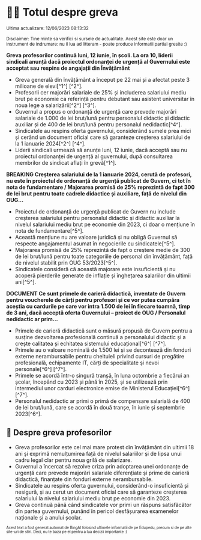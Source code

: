 # 👩‍🏫 Totul despre greva
<sub>Ultima actualizare: 12/06/2023 08:13:32</sub>

<sub>Disclaimer: Tine minte sa verifici si sursele de actualitate. Acest site este doar un instrument de indrumare: nu il lua ad litteram - poate produce informatii partial gresite :)</sub>

**Greva profesorilor continuă luni, 12 iunie, în școli. La ora 10, liderii sindicali anunță dacă proiectul ordonanței de urgență al Guvernului este acceptat sau respins de angajații din Învățământ**

- Greva generală din învățământ a început pe 22 mai și a afectat peste 3 milioane de elevi[^1^] [^2^].
- Profesorii cer majorări salariale de 25% și includerea salariului mediu brut pe economie ca referință pentru debutant sau asistent universitar în noua lege a salarizării[^2^] [^3^].
- Guvernul a propus o ordonanță de urgență care prevede majorări salariale de 1.000 de lei brut/lună pentru personalul didactic și didactic auxiliar și de 400 de lei brut/lună pentru personalul nedidactic[^4^].
- Sindicatele au respins oferta guvernului, considerând sumele prea mici și cerând un document oficial care să garanteze creșterea salariului de la 1 ianuarie 2024[^2^] [^4^].
- Liderii sindicali urmează să anunțe luni, 12 iunie, dacă acceptă sau nu proiectul ordonanței de urgență al guvernului, după consultarea membrilor de sindicat aflați în grevă[^1^].

**BREAKING Creșterea salariului de la 1 ianuarie 2024, cerută de profesori, nu este în proiectul de ordonanță de urgență publicat de Guvern, ci tot în nota de fundamentare / Majorarea promisă de 25% reprezintă de fapt 300 de lei brut pentru toate cadrele didactice și auxiliare, față de nivelul din OUG...**

- Proiectul de ordonanță de urgență publicat de Guvern nu include creșterea salariului pentru personalul didactic și didactic auxiliar la nivelul salariului mediu brut pe economie din 2023, ci doar o mențiune în nota de fundamentare[^5^].
- Această mențiune nu are valoare juridică și nu obligă Guvernul să respecte angajamentul asumat în negocierile cu sindicatele[^5^].
- Majorarea promisă de 25% reprezintă de fapt o creștere medie de 300 de lei brut/lună pentru toate categoriile de personal din învățământ, față de nivelul stabilit prin OUG 53/2023[^5^].
- Sindicatele consideră că această majorare este insuficientă și nu acoperă pierderile generate de inflație și înghețarea salariilor din ultimii ani[^5^].

**DOCUMENT Ce sunt primele de carieră didactică, inventate de Guvern pentru voucherele de cărți pentru profesori și ce vor putea cumpăra aceștia cu cardurile pe care vor intra 1.500 de lei în fiecare toamnă, timp de 3 ani, dacă acceptă oferta Guvernului – proiect de OUG / Personalul nedidactic ar prim...**

- Primele de carieră didactică sunt o măsură propusă de Guvern pentru a susține dezvoltarea profesională continuă a personalului didactic și a crește calitatea și echitatea sistemului educațional[^6^] [^7^].
- Primele au o valoare nominală de 1.500 lei și se decontează din fonduri externe nerambursabile pentru cheltuieli privind cursuri de pregătire profesională, echipamente IT, cărți de specialitate și nevoi personale[^6^] [^7^].
- Primele se acordă într-o singură tranșă, în luna octombrie a fiecărui an școlar, începând cu 2023 și până în 2025, și se utilizează prin intermediul unor carduri electronice emise de Ministerul Educației[^6^] [^7^].
- Personalul nedidactic ar primi o primă de compensare salarială de 400 de lei brut/lună, care se acordă în două tranșe, în iunie și septembrie 2023[^6^].

## 🏫 Despre greva profesorilor

- Greva profesorilor este cel mai mare protest din învățământ din ultimii 18 ani și exprimă nemulțumirea față de nivelul salariilor și de lipsa unui cadru legal clar pentru noua grilă de salarizare.
- Guvernul a încercat să rezolve criza prin adoptarea unei ordonanțe de urgență care prevede majorări salariale diferențiate și prime de carieră didactică, finanțate din fonduri externe nerambursabile.
- Sindicatele au respins oferta guvernului, considerând-o insuficientă și nesigură, și au cerut un document oficial care să garanteze creșterea salariului la nivelul salariului mediu brut pe economie din 2023.
- Greva continuă până când sindicatele vor primi un răspuns satisfăcător din partea guvernului, punând în pericol desfășurarea examenelor naționale și a anului școlar.


<sub><sub>Acest text a fost generat automat de BingAI folosind ultimele informatii de pe Edupedu, precum si de pe alte site-uri de stiri. Deci, nu te baza pe el pentru a lua decizii importante :)</sub></sub>